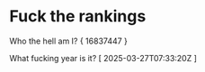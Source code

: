 # Fuck the rankings

Who the hell am I?
{ 16837447 }

What fucking year is it?
[ 2025-03-27T07:33:20Z ]
